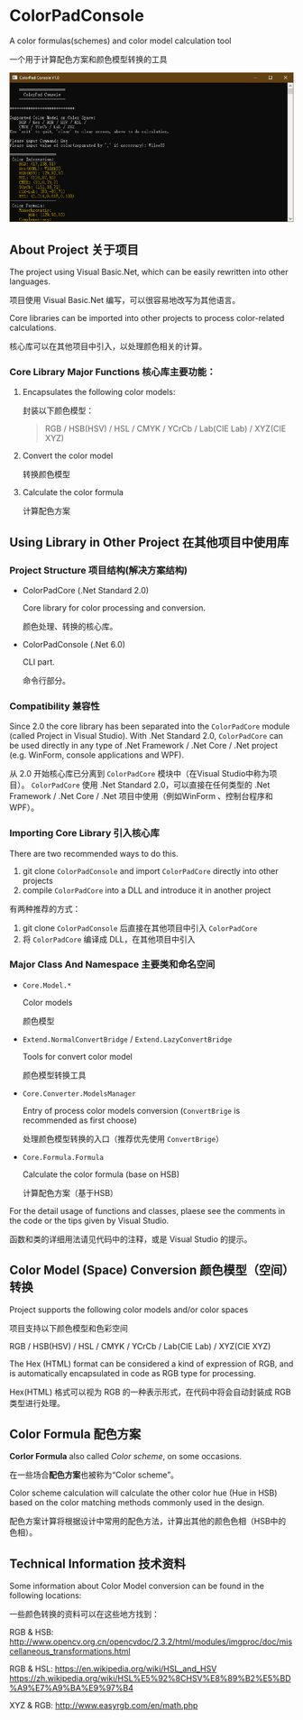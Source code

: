 # ColorPadConsole

A color formulas(schemes) and color model calculation tool

一个用于计算配色方案和颜色模型转换的工具

![Preview of ColorPad](https://github.com/Snowlt/ColorPadConsole/raw/master/Preview.png)



## About Project 关于项目

The project using Visual Basic.Net, which can be easily rewritten into other languages.

项目使用 Visual Basic.Net 编写，可以很容易地改写为其他语言。

Core libraries can be imported into other projects to process color-related calculations.

核心库可以在其他项目中引入，以处理颜色相关的计算。

### Core Library Major Functions 核心库主要功能：

1. Encapsulates the following color models: 

   封装以下颜色模型：

   > RGB / HSB(HSV) / HSL / CMYK / YCrCb / Lab(CIE Lab) / XYZ(CIE XYZ)

2. Convert the color model

   转换颜色模型

3. Calculate the color formula

   计算配色方案

## Using Library in Other Project 在其他项目中使用库

### Project Structure 项目结构(解决方案结构)

- ColorPadCore (.Net Standard 2.0)

  Core library for color processing and conversion.

  颜色处理、转换的核心库。

- ColorPadConsole (.Net 6.0)

  CLI part.

  命令行部分。

### Compatibility 兼容性

Since 2.0 the core library has been separated into the `ColorPadCore` module (called Project in Visual Studio). With .Net Standard 2.0, `ColorPadCore` can be used directly in any type of  .Net Framework / .Net Core / .Net  project (e.g. WinForm, console applications and WPF).

从 2.0 开始核心库已分离到 `ColorPadCore` 模块中（在Visual Studio中称为项目）。 `ColorPadCore` 使用 .Net Standard 2.0，可以直接在任何类型的 .Net Framework / .Net Core / .Net 项目中使用（例如WinForm 、控制台程序和WPF）。

### Importing Core Library 引入核心库

There are two recommended ways to do this.

1. git clone `ColorPadConsole` and import `ColorPadCore` directly into other projects
2. compile `ColorPadCore` into a DLL and introduce it in another project

有两种推荐的方式：

1. git clone `ColorPadConsole` 后直接在其他项目中引入 `ColorPadCore`
2. 将 `ColorPadCore` 编译成 DLL，在其他项目中引入

### Major Class And Namespace 主要类和命名空间

- `Core.Model.*`

  Color models

  颜色模型

- `Extend.NormalConvertBridge` / `Extend.LazyConvertBridge`

  Tools for convert color model

  颜色模型转换工具

- `Core.Converter.ModelsManager`

  Entry of process color models conversion (`ConvertBrige` is recommended as first choose)

  处理颜色模型转换的入口（推荐优先使用 `ConvertBrige`）

- `Core.Formula.Formula`

  Calculate the color formula (base on HSB)

  计算配色方案（基于HSB）



For the detail usage of functions and classes, plaese see the comments in the code or the tips given by Visual Studio.

函数和类的详细用法请见代码中的注释，或是 Visual Studio 的提示。



## Color Model (Space) Conversion 颜色模型（空间）转换

Project supports the following color models and/or color spaces

项目支持以下颜色模型和色彩空间

RGB / HSB(HSV) / HSL / CMYK / YCrCb / Lab(CIE Lab) / XYZ(CIE XYZ)

The Hex (HTML) format can be considered a kind of expression of RGB, and is automatically encapsulated in code as RGB type for processing.

Hex(HTML) 格式可以视为 RGB 的一种表示形式，在代码中将会自动封装成 RGB 类型进行处理。



## Color Formula 配色方案

**Corlor Formula** also called *Color scheme*, on some occasions.

在一些场合**配色方案**也被称为“Color scheme”。

Color scheme calculation will calculate the other color hue (Hue in HSB) based on the color matching methods commonly used in the design.

配色方案计算将根据设计中常用的配色方法，计算出其他的颜色色相（HSB中的色相）。



## Technical Information 技术资料

Some information about Color Model conversion can be found in the following locations:

一些颜色转换的资料可以在这些地方找到：

RGB & HSB: http://www.opencv.org.cn/opencvdoc/2.3.2/html/modules/imgproc/doc/miscellaneous_transformations.html

RGB & HSL: https://en.wikipedia.org/wiki/HSL_and_HSV
https://zh.wikipedia.org/wiki/HSL%E5%92%8CHSV%E8%89%B2%E5%BD%A9%E7%A9%BA%E9%97%B4

XYZ & RGB: http://www.easyrgb.com/en/math.php
